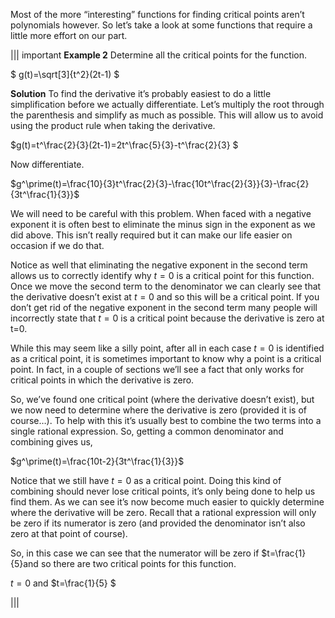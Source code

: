 Most of the more “interesting” functions for finding critical points aren’t polynomials however.  So let’s take a look at some functions that require a little more effort on our part.

||| important
**Example 2** Determine all the critical points for the function.

$ g(t)=\sqrt[3]{t^2}(2t-1) $

**Solution**
To find the derivative it’s probably easiest to do a little simplification before we actually differentiate.  Let’s multiply the root through the parenthesis and simplify as much as possible.  This will allow us to avoid using the product rule when taking the derivative.

$g(t)=t^\frac{2}{3}(2t-1)=2t^\frac{5}{3}-t^\frac{2}{3} $

Now differentiate.

$g^\prime(t)=\frac{10}{3}t^\frac{2}{3}-\frac{10t^\frac{2}{3}}{3}-\frac{2}{3t^\frac{1}{3}}$

We will need to be careful with this problem.  When faced with a negative exponent it is often best to eliminate the minus sign in the exponent as we did above.  This isn’t really required but it can make our life easier on occasion if we do that. 

 
Notice as well that eliminating the negative exponent in the second term allows us to correctly identify why  $t=0$ is a critical point for this function.  Once we move the second term to the denominator we can clearly see that the derivative doesn’t exist at $t=0$ and so this will be a critical point.  If you don’t get rid of the negative exponent in the second term many people will incorrectly state that $t=0$ is a critical point because the derivative is zero at t=0.  

While this may seem like a silly point, after all in each case $t=0$ is identified as a critical point, it is sometimes important to know why a point is a critical point.  In fact, in a couple of sections we’ll see a fact that only works for critical points in which the derivative is zero.

 
So, we’ve found one critical point (where the derivative doesn’t exist), but we now need to determine where the derivative is zero (provided it is of course…).  To help with this it’s usually best to combine the two terms into a single rational expression.  So, getting a common denominator and combining gives us,

$g^\prime(t)=\frac{10t-2}{3t^\frac{1}{3}}$

Notice that we still have $t=0$ as a critical point.  Doing this kind of combining should never lose critical points, it’s only being done to help us find them.  As we can see it’s now become much easier to quickly determine where the derivative will be zero.  Recall that a rational expression will only be zero if its numerator is zero (and provided the denominator isn’t also zero at that point of course).

So, in this case we can see that the numerator will be zero if $t=\frac{1}{5}and so there are two critical points for this function.

$t=0$ and $t=\frac{1}{5} $

|||